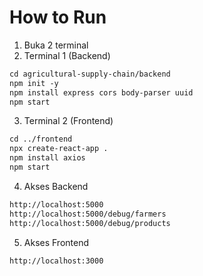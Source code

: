 # How to Run

1. Buka 2 terminal
2. Terminal 1 (Backend)
```html
cd agricultural-supply-chain/backend
npm init -y
npm install express cors body-parser uuid
npm start
```
3. Terminal 2 (Frontend)
```html
cd ../frontend
npx create-react-app .
npm install axios
npm start
```
4. Akses Backend
```html
http://localhost:5000
http://localhost:5000/debug/farmers
http://localhost:5000/debug/products
```
5. Akses Frontend
```html
http://localhost:3000
```
